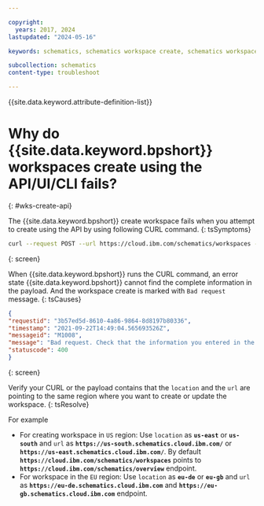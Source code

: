 ```yaml
---

copyright:
  years: 2017, 2024
lastupdated: "2024-05-16"

keywords: schematics, schematics workspace create, schematics workspace create

subcollection: schematics
content-type: troubleshoot

---
```


{{site.data.keyword.attribute-definition-list}}


# Why do {{site.data.keyword.bpshort}} workspaces create using the API/UI/CLI fails?
{: #wks-create-api}

The {{site.data.keyword.bpshort}} create workspace fails when you attempt to create using the API by using following CURL command.
{: tsSymptoms}

```sh
curl --request POST --url https://cloud.ibm.com/schematics/workspaces -H "Authorization: Bearer scfQ" -d '{"name":"test_api","type": ["terraform_v0.12"],"location": "eu-de","description": "via api","resource_group": "5e1f06f5b2b24a319f6cd5be86f531dd","tags": [],"template_repo": {"url": "https://github.ibm.com/Rise-with-SAP/iac-hec-sap"},"template_data": [{"folder": ".","type": "terraform_v0.12","variablestore": []}]}'
```
{: screen}


When {{site.data.keyword.bpshort}} runs the CURL command, an error state {{site.data.keyword.bpshort}} cannot find the complete information in the payload. And the workspace create is marked with `Bad request` message. 
{: tsCauses}


```json
{
"requestid": "3b57ed5d-8610-4a86-9864-8d8197b80336",
"timestamp": "2021-09-22T14:49:04.565693526Z",
"messageid": "M1008",
"message": "Bad request. Check that the information you entered in the payload is complete and formatted correctly in JSON.",
"statuscode": 400
}
```
{: screen}


Verify your CURL or the payload contains that the `location` and the `url` are pointing to the same region where you want to create or update the workspace.
{: tsResolve}

For example

- For creating workspace in `US` region: Use `location` as **`us-east`** or **`us-south`** and `url` as **`https://us-south.schematics.cloud.ibm.com/`** or **`https://us-east.schematics.cloud.ibm.com/`**. By default **`https://cloud.ibm.com/schematics/workspaces`** points to **`https://cloud.ibm.com/schematics/overview`** endpoint.
- For workspace in the `EU` region: Use `location` as **`eu-de`** or **`eu-gb`** and `url` as **`https://eu-de.schematics.cloud.ibm.com`** and **`https://eu-gb.schematics.cloud.ibm.com`** endpoint.

